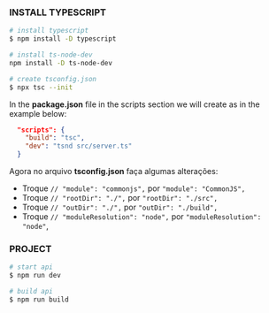 ### INSTALL TYPESCRIPT
```bash
# install typescript
$ npm install -D typescript

# install ts-node-dev
npm install -D ts-node-dev

# create tsconfig.json
$ npx tsc --init
```

In the **package.json** file in the scripts section we will create as in the example below:
```json
  "scripts": {
    "build": "tsc",
    "dev": "tsnd src/server.ts"
  }
```

Agora no arquivo **tsconfig.json** faça algumas alterações: 
- Troque `// "module": "commonjs",` por `"module": "CommonJS",`
- Troque `// "rootDir": "./",` por `"rootDir": "./src",`
- Troque `// "outDir": "./",` por `"outDir": "./build",`
- Troque `// "moduleResolution": "node",` por `"moduleResolution": "node"`,

### PROJECT
```bash
# start api
$ npm run dev

# build api
$ npm run build
```